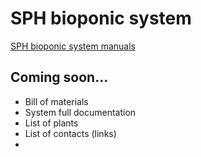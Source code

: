 # SPH bioponic system

[SPH bioponic system manuals](SPH%20bioponic%20system%2084fb6cbfde8a4980b222fe685b4596ce/SPH%20bioponic%20system%20manuals%20d9596c80501b46d28514d0896bf2a7d1.csv)

## Coming soon…

- Bill of materials
- System full documentation
- List of plants
- List of contacts (links)
-